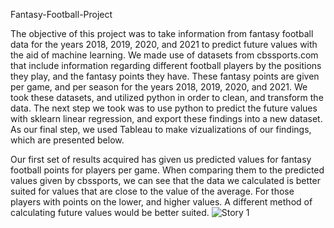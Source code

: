 Fantasy-Football-Project

The objective of this project was to take information from fantasy football data for the years 2018, 2019, 2020, and 2021 to predict future values with the aid of machine learning. We made use of datasets from cbssports.com that include information regarding different football players by the positions they play, and the fantasy points they have. These fantasy points are given per game, and per season for the years 2018, 2019, 2020, and 2021. We took these datasets, and utilized python in order to clean, and transform the data. The next step we took was to use python to predict the future values with sklearn linear regression, and export these findings into a new dataset. As our final step, we used Tableau to make vizualizations of our findings, which are presented below.

Our first set of results acquired has given us predicted values for fantasy football points for players per game. When comparing them to the predicted values given by cbssports, we can see that the data we calculated is better suited for values that are close to the value of the average. For those players with points on the lower, and higher values. A different method of calculating future values would be better suited.
![Story 1](https://user-images.githubusercontent.com/79889633/136641059-4d9b7ff6-af28-460c-aa28-5f0394fd05ad.png)

